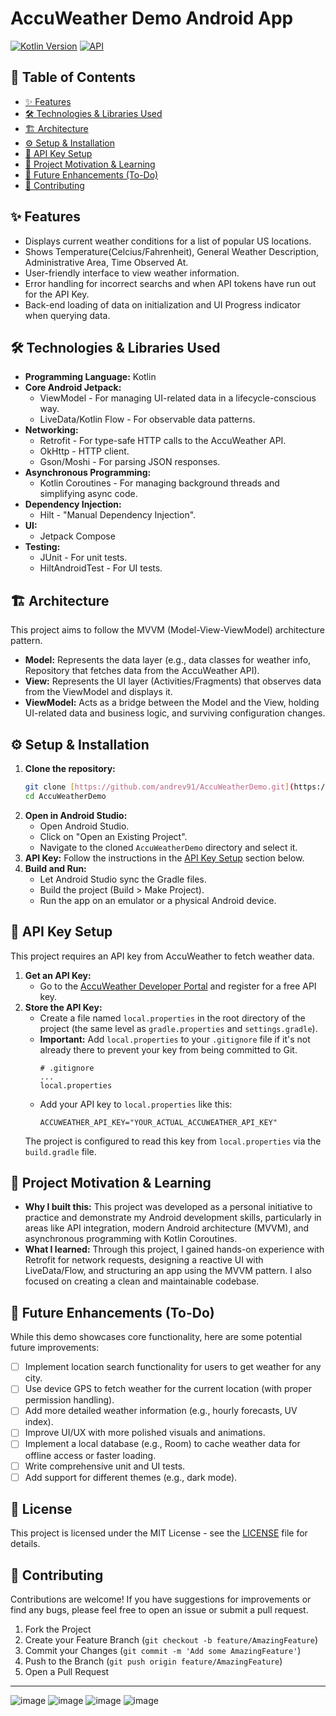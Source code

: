# AccuWeather Demo Android App

[![Kotlin Version](https://img.shields.io/badge/Kotlin-2.1.10-blue.svg)](https://kotlinlang.org)
[![API](https://img.shields.io/badge/API-AccuWeather-orange.svg)](https://developer.accuweather.com/)
## 📖 Table of Contents

* [✨ Features](#-features)
* [🛠️ Technologies & Libraries Used](#️-technologies--libraries-used)
* [🏗️ Architecture](#️-architecture)
* [⚙️ Setup & Installation](#️-setup--installation)
* [🔑 API Key Setup](#-api-key-setup)
* [🤔 Project Motivation & Learning](#-project-motivation--learning)
* [🚀 Future Enhancements (To-Do)](#-future-enhancements-to-do)
* [🤝 Contributing](#-contributing-optional)

## ✨ Features

* Displays current weather conditions for a list of popular US locations.
* Shows Temperature(Celcius/Fahrenheit), General Weather Description, Administrative Area, Time Observed At.
* User-friendly interface to view weather information.
* Error handling for incorrect searchs and when API tokens have run out for the API Key.
* Back-end loading of data on initialization and UI Progress indicator when querying data.

## 🛠️ Technologies & Libraries Used

* **Programming Language:** Kotlin
* **Core Android Jetpack:**
    * ViewModel - For managing UI-related data in a lifecycle-conscious way.
    * LiveData/Kotlin Flow - For observable data patterns.
* **Networking:**
    * Retrofit - For type-safe HTTP calls to the AccuWeather API.
    * OkHttp - HTTP client.
    * Gson/Moshi - For parsing JSON responses.
* **Asynchronous Programming:**
    * Kotlin Coroutines - For managing background threads and simplifying async code.
* **Dependency Injection:**
    * Hilt - "Manual Dependency Injection".
* **UI:**
    * Jetpack Compose
* **Testing:**
    * JUnit - For unit tests.
    * HiltAndroidTest - For UI tests.

## 🏗️ Architecture

This project aims to follow the MVVM (Model-View-ViewModel) architecture pattern.

* **Model:** Represents the data layer (e.g., data classes for weather info, Repository that fetches data from the AccuWeather API).
* **View:** Represents the UI layer (Activities/Fragments) that observes data from the ViewModel and displays it.
* **ViewModel:** Acts as a bridge between the Model and the View, holding UI-related data and business logic, and surviving configuration changes.

## ⚙️ Setup & Installation

1.  **Clone the repository:**
    ```bash
    git clone [https://github.com/andrev91/AccuWeatherDemo.git](https://github.com/andrev91/AccuWeatherDemo.git)
    cd AccuWeatherDemo
    ```
2.  **Open in Android Studio:**
    * Open Android Studio.
    * Click on "Open an Existing Project".
    * Navigate to the cloned `AccuWeatherDemo` directory and select it.
3.  **API Key:** Follow the instructions in the [API Key Setup](#-api-key-setup) section below.
4.  **Build and Run:**
    * Let Android Studio sync the Gradle files.
    * Build the project (Build > Make Project).
    * Run the app on an emulator or a physical Android device.

## 🔑 API Key Setup

This project requires an API key from AccuWeather to fetch weather data.

1.  **Get an API Key:**
    * Go to the [AccuWeather Developer Portal](https://developer.accuweather.com/) and register for a free API key.
2.  **Store the API Key:**
    * Create a file named `local.properties` in the root directory of the project (the same level as `gradle.properties` and `settings.gradle`).
    * **Important:** Add `local.properties` to your `.gitignore` file if it's not already there to prevent your key from being committed to Git.
        ```
        # .gitignore
        ...
        local.properties
        ```
    * Add your API key to `local.properties` like this:
        ```properties
        ACCUWEATHER_API_KEY="YOUR_ACTUAL_ACCUWEATHER_API_KEY"
        ```
    The project is configured to read this key from `local.properties` via the `build.gradle` file.

## 🤔 Project Motivation & Learning

* **Why I built this:** This project was developed as a personal initiative to practice and demonstrate my Android development skills, particularly in areas like API integration, modern Android architecture (MVVM), and asynchronous programming with Kotlin Coroutines.
* **What I learned:** Through this project, I gained hands-on experience with Retrofit for network requests, designing a reactive UI with LiveData/Flow, and structuring an app using the MVVM pattern. I also focused on creating a clean and maintainable codebase.

## 🚀 Future Enhancements (To-Do)

While this demo showcases core functionality, here are some potential future improvements:

* [ ] Implement location search functionality for users to get weather for any city.
* [ ] Use device GPS to fetch weather for the current location (with proper permission handling).
* [ ] Add more detailed weather information (e.g., hourly forecasts, UV index).
* [ ] Improve UI/UX with more polished visuals and animations.
* [ ] Implement a local database (e.g., Room) to cache weather data for offline access or faster loading.
* [ ] Write comprehensive unit and UI tests.
* [ ] Add support for different themes (e.g., dark mode).

## 📜 License

This project is licensed under the MIT License - see the [LICENSE](LICENSE) file for details.

## 🤝 Contributing

Contributions are welcome! If you have suggestions for improvements or find any bugs, please feel free to open an issue or submit a pull request.

1.  Fork the Project
2.  Create your Feature Branch (`git checkout -b feature/AmazingFeature`)
3.  Commit your Changes (`git commit -m 'Add some AmazingFeature'`)
4.  Push to the Branch (`git push origin feature/AmazingFeature`)
5.  Open a Pull Request

---

![image](https://github.com/user-attachments/assets/608ba194-482c-4c29-9823-4d89faa44dc6)
![image](https://github.com/user-attachments/assets/eeb1d29b-1a43-4c1a-a1c0-c1f8b20a14a9)
![image](https://github.com/user-attachments/assets/f45144a7-c44b-4734-9327-6b52a0ebc8ce)
![image](https://github.com/user-attachments/assets/a31724b9-d271-4f77-883b-11e7d0aa1791)
